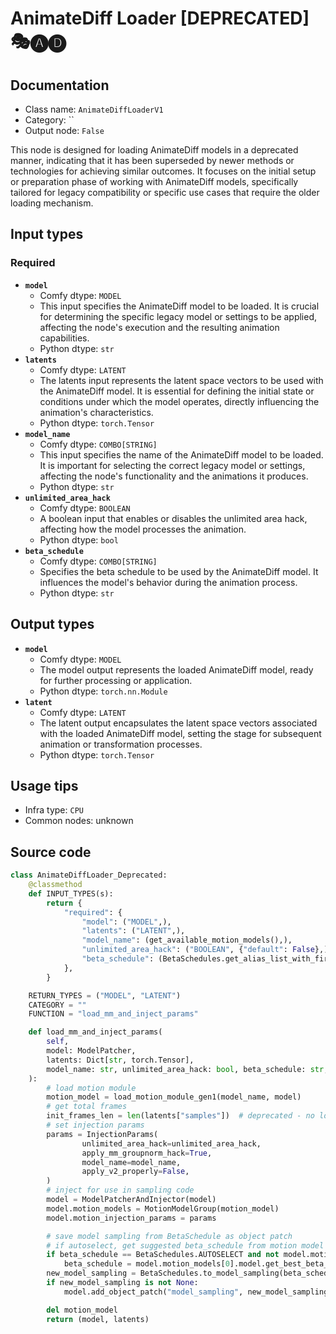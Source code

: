 # AnimateDiff Loader [DEPRECATED] 🎭🅐🅓
## Documentation
- Class name: `AnimateDiffLoaderV1`
- Category: ``
- Output node: `False`

This node is designed for loading AnimateDiff models in a deprecated manner, indicating that it has been superseded by newer methods or technologies for achieving similar outcomes. It focuses on the initial setup or preparation phase of working with AnimateDiff models, specifically tailored for legacy compatibility or specific use cases that require the older loading mechanism.
## Input types
### Required
- **`model`**
    - Comfy dtype: `MODEL`
    - This input specifies the AnimateDiff model to be loaded. It is crucial for determining the specific legacy model or settings to be applied, affecting the node's execution and the resulting animation capabilities.
    - Python dtype: `str`
- **`latents`**
    - Comfy dtype: `LATENT`
    - The latents input represents the latent space vectors to be used with the AnimateDiff model. It is essential for defining the initial state or conditions under which the model operates, directly influencing the animation's characteristics.
    - Python dtype: `torch.Tensor`
- **`model_name`**
    - Comfy dtype: `COMBO[STRING]`
    - This input specifies the name of the AnimateDiff model to be loaded. It is important for selecting the correct legacy model or settings, affecting the node's functionality and the animations it produces.
    - Python dtype: `str`
- **`unlimited_area_hack`**
    - Comfy dtype: `BOOLEAN`
    - A boolean input that enables or disables the unlimited area hack, affecting how the model processes the animation.
    - Python dtype: `bool`
- **`beta_schedule`**
    - Comfy dtype: `COMBO[STRING]`
    - Specifies the beta schedule to be used by the AnimateDiff model. It influences the model's behavior during the animation process.
    - Python dtype: `str`
## Output types
- **`model`**
    - Comfy dtype: `MODEL`
    - The model output represents the loaded AnimateDiff model, ready for further processing or application.
    - Python dtype: `torch.nn.Module`
- **`latent`**
    - Comfy dtype: `LATENT`
    - The latent output encapsulates the latent space vectors associated with the loaded AnimateDiff model, setting the stage for subsequent animation or transformation processes.
    - Python dtype: `torch.Tensor`
## Usage tips
- Infra type: `CPU`
- Common nodes: unknown


## Source code
```python
class AnimateDiffLoader_Deprecated:
    @classmethod
    def INPUT_TYPES(s):
        return {
            "required": {
                "model": ("MODEL",),
                "latents": ("LATENT",),
                "model_name": (get_available_motion_models(),),
                "unlimited_area_hack": ("BOOLEAN", {"default": False},),
                "beta_schedule": (BetaSchedules.get_alias_list_with_first_element(BetaSchedules.SQRT_LINEAR),),
            },
        }

    RETURN_TYPES = ("MODEL", "LATENT")
    CATEGORY = ""
    FUNCTION = "load_mm_and_inject_params"

    def load_mm_and_inject_params(
        self,
        model: ModelPatcher,
        latents: Dict[str, torch.Tensor],
        model_name: str, unlimited_area_hack: bool, beta_schedule: str,
    ):
        # load motion module
        motion_model = load_motion_module_gen1(model_name, model)
        # get total frames
        init_frames_len = len(latents["samples"])  # deprecated - no longer used for anything lol
        # set injection params
        params = InjectionParams(
                unlimited_area_hack=unlimited_area_hack,
                apply_mm_groupnorm_hack=True,
                model_name=model_name,
                apply_v2_properly=False,
        )
        # inject for use in sampling code
        model = ModelPatcherAndInjector(model)
        model.motion_models = MotionModelGroup(motion_model)
        model.motion_injection_params = params

        # save model sampling from BetaSchedule as object patch
        # if autoselect, get suggested beta_schedule from motion model
        if beta_schedule == BetaSchedules.AUTOSELECT and not model.motion_models.is_empty():
            beta_schedule = model.motion_models[0].model.get_best_beta_schedule(log=True)
        new_model_sampling = BetaSchedules.to_model_sampling(beta_schedule, model)
        if new_model_sampling is not None:
            model.add_object_patch("model_sampling", new_model_sampling)

        del motion_model
        return (model, latents)

```
